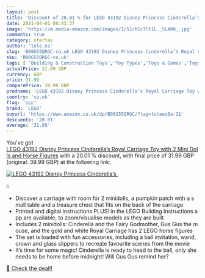 ```yaml
---
layout: post
title: 'Discount of 20.01 % for LEGO 43192 Disney Princess Cinderella’s '
date: 2021-04-01 00:43:37
image: 'https://m.media-amazon.com/images/I/51chCcTlt1L._SL400_.jpg'
comments: true
category: ofertas
author: 'tole.es'
slug: 'B08G55QRGC-co.uk LEGO 43192 Disney Princess Cinderella’s Royal Carriage...'
sku: 'B08G55QRGC-co.uk'
tags: [ 'Building & Construction Toys','Toy Types','Toys & Games','Toys Store','lego', ]
actualPrice: 31.99 GBP
currency: GBP
price: 31.99
comparePrice: 39.99 GBP
prodname: 'LEGO 43192 Disney Princess Cinderella’s Royal Carriage Toy with 2 Mini Dolls and Horse Figures'
country: 'co.uk'
flag: '🇬🇧'
brand: 'LEGO'
buyurl: 'https://www.amazon.co.uk/dp/B08G55QRGC/?tag=tolees0a-21'
descuento: '20.01'
average: '31.99'
---
```


You've got [LEGO 43192 Disney Princess Cinderella’s Royal Carriage Toy with 2 Mini Dolls and Horse Figures](https://www.amazon.co.uk/dp/B08G55QRGC/?tag=tolees0a-21) with a  20.01 % discount, with final price of 31.99 GBP (original: 39.99 GBP) at the following link:

[![LEGO 43192 Disney Princess Cinderella’s ](https://m.media-amazon.com/images/I/51chCcTlt1L._SL400_.jpg)](https://www.amazon.co.uk/dp/B08G55QRGC/?tag=tolees0a-21)

ℹ️:

- Discover a carriage with room for 2 minidolls, a pumpkin patch with a small table and a treasure chest that fits on the back of the carriage
- Printed and digital Instructions PLUS! in the LEGO Building Instructions app are available, to zoom/visualise models as they are built
- Includes 2 minidolls: Cinderella and the Fairy Godmother, Gus Gus the mouse, and the gold and white Royal Carriage has 2 LEGO horse figures
- The set is loaded with fun accessories, including a ball invitation, wand, crown and glass slippers to recreate favourite scenes from the movie
- It’s time for some magic! Cinderella is ready to head to the ball, only she needs to be home before midnight! Will Gus Gus remind her?

[🛒 Check the deal!!](https://www.amazon.co.uk/dp/B08G55QRGC/?tag=tolees0a-21)
